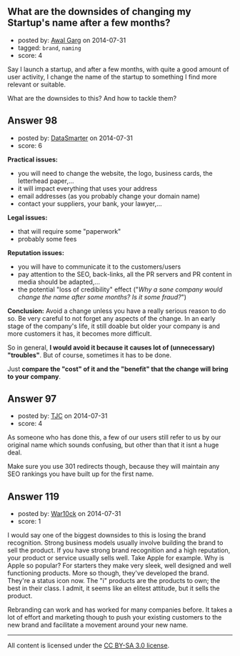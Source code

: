 ## What are the downsides of changing my Startup's name after a few months?

- posted by: [Awal Garg](https://stackexchange.com/users/3333488/awal-garg) on 2014-07-31
- tagged: `brand`, `naming`
- score: 4

Say I launch a startup, and after a few months, with quite a good amount of user activity, I change the name of the startup to something I find more relevant or suitable.

What are the downsides to this? And how to tackle them?


## Answer 98

- posted by: [DataSmarter](https://stackexchange.com/users/3128474/datasmarter) on 2014-07-31
- score: 6

**Practical issues:**
- you will need to change the website, the logo, business cards, the letterhead paper,...
- it will impact everything that uses your address
- email addresses (as you probably change your domain name)
- contact your suppliers, your bank, your lawyer,...

**Legal issues:**
- that will require some "paperwork"
- probably some fees

**Reputation issues:**
- you will have to communicate it to the customers/users
- pay attention to the SEO, back-links, all the PR servers and PR content in media should be adapted,...
- the potential "loss of credibility" effect ("*Why a sane company would change the name after some months? Is it some fraud?*")

**Conclusion:**
Avoid a change unless you have a really serious reason to do so. Be very careful to not forget any aspects of the change. In an early stage of the company's life, it still doable but older your company is and more customers it has, it becomes more difficult.

So in general, **I would avoid it because it causes lot of (unnecessary) "troubles"**. But of course, sometimes it has to be done.

Just **compare the "cost" of it and the "benefit" that the change will bring to your company**.


## Answer 97

- posted by: [TJC](https://stackexchange.com/users/1600285/tjc) on 2014-07-31
- score: 4

As someone who has done this, a few of our users still refer to us by our original name which sounds confusing, but other than that it isnt a huge deal. 

Make sure you use 301 redirects though, because they will maintain any SEO rankings you have built up for the first name. 


## Answer 119

- posted by: [War10ck](https://stackexchange.com/users/1855064/war10ck) on 2014-07-31
- score: 1

I would say one of the biggest downsides to this is losing the brand recognition. Strong business models usually involve building the brand to sell the product. If you have strong brand recognition and a high reputation, your product or service usually sells well. Take Apple for example. Why is Apple so popular? For starters they make very sleek, well designed and well functioning products. More so though, they've developed the brand. They're a status icon now. The "i" products are the products to own; the best in their class. I admit, it seems like an elitest attitude, but it sells the product.

Rebranding can work and has worked for many companies before. It takes a lot of effort and marketing though to push your existing customers to the new brand and facilitate a movement around your new name.



---

All content is licensed under the [CC BY-SA 3.0 license](https://creativecommons.org/licenses/by-sa/3.0/).
